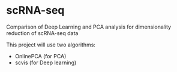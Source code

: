 # scRNA-seq

Comparison of Deep Learning and PCA analysis for dimensionality reduction of scRNA-seq data

This project will use two algorithms:

- OnlinePCA (for PCA)
- scvis (for Deep learning)
